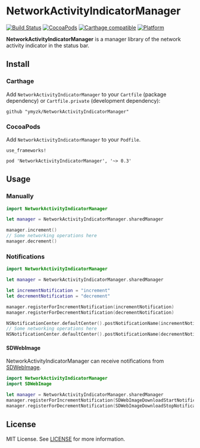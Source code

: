 # NetworkActivityIndicatorManager

[![Build Status](https://travis-ci.org/ymyzk/NetworkActivityIndicatorManager.svg?branch=master)](https://travis-ci.org/ymyzk/NetworkActivityIndicatorManager)
[![CocoaPods](https://img.shields.io/cocoapods/v/NetworkActivityIndicatorManager.svg?maxAge=2592000)](https://cocoapods.org/pods/NetworkActivityIndicatorManager)
[![Carthage compatible](https://img.shields.io/badge/Carthage-compatible-4BC51D.svg?style=flat)](https://github.com/ymyzk/NetworkActivityIndicatorManager)
[![Platform](https://img.shields.io/cocoapods/p/NetworkActivityIndicatorManager.svg?style=flat)](http://cocoadocs.org/docsets/NetworkActivityIndicatorManager)

**NetworkActivityIndicatorManager** is a manager library of the network activity indicator in the status bar.

## Install
### Carthage
Add `NetworkActivityIndicatorManager` to your `Cartfile` (package dependency) or `Cartfile.private` (development dependency):

```
github "ymyzk/NetworkActivityIndicatorManager"
```

### CocoaPods
Add `NetworkActivityIndicatorManager` to your `Podfile`.

```
use_frameworks!

pod 'NetworkActivityIndicatorManager', '~> 0.3'
```

## Usage
### Manually
```swift
import NetworkActivityIndicatorManager

let manager = NetworkActivityIndicatorManager.sharedManager

manager.increment()
// Some networking operations here
manager.decrement()
```

### Notifications
```swift
import NetworkActivityIndicatorManager

let manager = NetworkActivityIndicatorManager.sharedManager

let incrementNotification = "increment"
let decrementNotification = "decrement"

manager.registerForIncrementNotification(incrementNotification)
manager.registerForDecrementNotification(decrementNotification)

NSNotificationCenter.defaultCenter().postNotificationName(incrementNotification, object: nil)
// Some networking operations here
NSNotificationCenter.defaultCenter().postNotificationName(decrementNotification, object: nil)
```

#### SDWebImage
NetworkActivityIndicatorManager can receive notifications from [SDWebImage](https://github.com/rs/SDWebImage).
```swift
import NetworkActivityIndicatorManager
import SDWebImage

let manager = NetworkActivityIndicatorManager.sharedManager
manager.registerForIncrementNotification(SDWebImageDownloadStartNotification)
manager.registerForDecrementNotification(SDWebImageDownloadStopNotification)
```
## License
MIT License. See [LICENSE](LICENSE) for more information.
